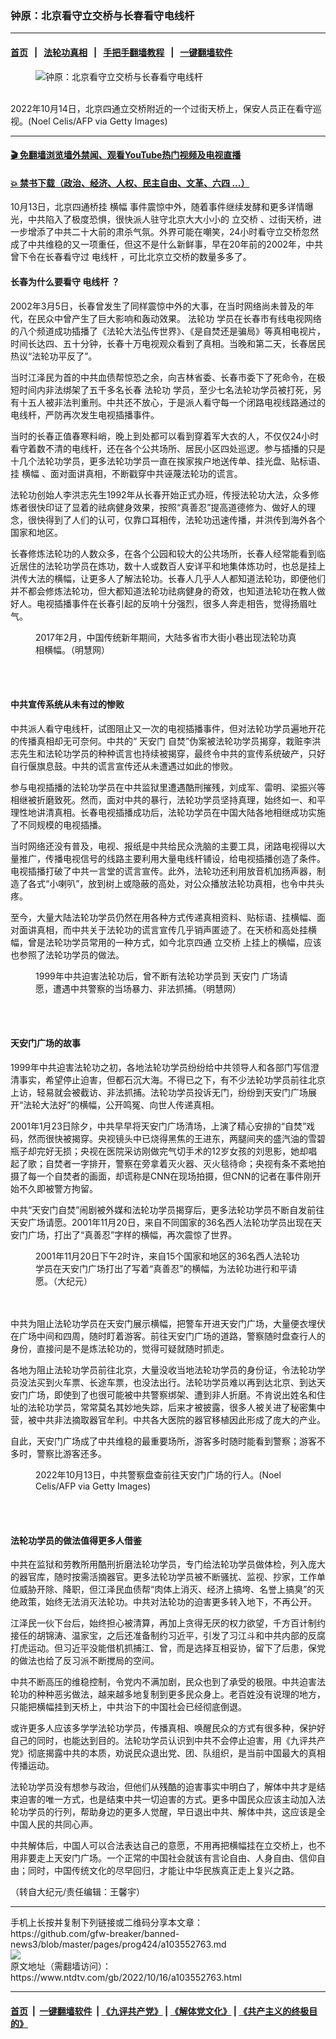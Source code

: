 ### 钟原：北京看守立交桥与长春看守电线杆
------------------------

#### [首页](https://github.com/gfw-breaker/banned-news3/blob/master/README.md) &nbsp;&nbsp;|&nbsp;&nbsp; [法轮功真相](https://github.com/begood0513/basic/blob/master/README.md)  &nbsp;&nbsp;|&nbsp;&nbsp; [手把手翻墙教程](https://github.com/gfw-breaker/guides/wiki)  &nbsp;&nbsp;|&nbsp;&nbsp; [一键翻墙软件](https://github.com/gfw-breaker/nogfw/blob/master/README.md)  



<div><div class="featured_image">
 <figure>
  <img alt="钟原：北京看守立交桥与长春看守电线杆" src="https://i.ntdtv.com/assets/uploads/2022/10/GettyImages-1243956105-2-800x450.jpg"/>
 </figure><br/>
 <span class="caption">
  2022年10月14日，北京四通立交桥附近的一个过街天桥上，保安人员正在看守巡视。(Noel Celis/AFP via Getty Images)
 </span>
</div>
</div><hr/>

#### [ 🎬  免翻墙浏览墙外禁闻、观看YouTube热门视频及电视直播](https://github.com/gfw-breaker/HelloWorld)

#### [ 💥  禁书下载（政治、经济、人权、民主自由、文革、六四 ...）](https://github.com/gfw-breaker/books/blob/master/README.md)

<div><div class="post_content" itemprop="articleBody">
 <p>
  10月13日，北京四通桥挂
  <ok href="https://www.ntdtv.com/gb/横幅.htm">
   横幅
  </ok>
  事件震惊中外，随着事件继续发酵和更多详情曝光，中共陷入了极度恐惧，很快派人驻守北京大大小小的
  <ok href="https://www.ntdtv.com/gb/立交桥.htm">
   立交桥
  </ok>
  、过街天桥，进一步增添了中共二十大前的肃杀气氛。外界可能在嘲笑，24小时看守立交桥忽然成了中共维稳的又一项重任，但这不是什么新鲜事，早在20年前的2002年，中共曾下令在长春看守过
  <ok href="https://www.ntdtv.com/gb/电线杆.htm">
   电线杆
  </ok>
  ，可比北京立交桥的数量多多了。
 </p>
 <div data-google-query-id="CKyziIK15PoCFYbjcwEduQ4PpA" id="inarticle_ad300">
  <h4 id="google_ads_iframe_/5965368/DJYwww_articles_news_below-header_0__container__">
   长春为什么要看守
   <ok href="https://www.ntdtv.com/gb/电线杆.htm">
    电线杆
   </ok>
   ？
  </h4>
 </div>
 <p>
  2002年3月5日，长春曾发生了同样震惊中外的大事，在当时网络尚未普及的年代，在民众中曾产生了巨大影响和轰动效果。
  <ok href="https://www.ntdtv.com/gb/法轮功.htm">
   法轮功
  </ok>
  学员在长春市有线电视网络的八个频道成功插播了《法轮大法弘传世界》、《是自焚还是骗局》等真相电视片，时间长达四、五十分钟，长春十万电视观众看到了真相。当晚和第二天，长春居民热议“法轮功平反了”。
 </p>
 <p>
  当时江泽民为首的中共血债帮惊恐之余，向吉林省委、长春市委下了死命令，在极短时间内非法绑架了五千多名长春
  <ok href="https://www.ntdtv.com/gb/法轮功.htm">
   法轮功
  </ok>
  学员，至少七名法轮功学员被打死，另有十五人被非法判重刑。中共还不放心，于是派人看守每一个闭路电视线路通过的电线杆，严防再次发生电视插播事件。
 </p>
 <p>
  当时的长春正值春寒料峭，晚上到处都可以看到穿着军大衣的人，不仅仅24小时看守着数不清的电线杆，还在各个公共场所、居民小区四处巡逻。参与插播的只是十几个法轮功学员，更多法轮功学员一直在挨家挨户地送传单、挂光盘、贴标语、挂
  <ok href="https://www.ntdtv.com/gb/横幅.htm">
   横幅
  </ok>
  、面对面讲真相，不断戳穿中共诬蔑法轮功的谎言。
 </p>
 <p>
  法轮功创始人李洪志先生1992年从长春开始正式办班，传授法轮功大法，众多修炼者很快印证了显着的祛病健身效果，按照“真善忍”提高道德修为、做好人的理念，很快得到了人们的认可，仅靠口耳相传，法轮功迅速传播，并洪传到海外各个国家和地区。
 </p>
 <p>
  长春修炼法轮功的人数众多，在各个公园和较大的公共场所，长春人经常能看到临近居住的法轮功学员在炼功，数十人或数百人安详平和地集体炼功时，也总是挂上洪传大法的横幅，让更多人了解法轮功。长春人几乎人人都知道法轮功，即便他们并不都会修炼法轮功，但大都知道法轮功祛病健身的奇效，也知道法轮功在教人做好人。电视插播事件在长春引起的反响十分强烈，很多人奔走相告，觉得扬眉吐气。
 </p>
 <figure aria-describedby="caption-attachment-13845916" class="wp-caption aligncenter" id="attachment_13845916">
  <ok href="https://i.epochtimes.com/assets/uploads/2022/10/id13845916-6-4-600x400.jpg" rel="noopener" target="_blank">
   <img alt="" class="size-large wp-image-13845916" src="https://i.epochtimes.com/assets/uploads/2022/10/id13845916-6-4-600x400-600x400.jpg"/>
  </ok>
  <br/><figcaption class="wp-caption-text" id="caption-attachment-13845916">
   2017年2月，中国传统新年期间，大陆多省市大街小巷出现法轮功真相横幅。（明慧网）
  </figcaption><br/>
 </figure><br/>
 <h4>
  中共宣传系统从未有过的惨败
 </h4>
 <p>
  中共派人看守电线杆，试图阻止又一次的电视插播事件，但对法轮功学员遍地开花的传播真相却无可奈何。中共的“
  <ok href="https://www.ntdtv.com/gb/天安门.htm">
   天安门
  </ok>
  自焚”伪案被法轮功学员揭穿，栽赃李洪志先生和法轮功学员的种种谎言也持续被揭穿，最终令中共的宣传系统破产，只好自行偃旗息鼓。中共的谎言宣传还从未遭遇过如此的惨败。
 </p>
 <p>
  参与电视插播的法轮功学员在中共监狱里遭遇酷刑摧残，刘成军、雷明、梁振兴等相继被折磨致死。然而，面对中共的暴行，法轮功学员坚持真理，始终如一、和平理性地讲清真相。长春电视插播成功后，法轮功学员在中国大陆各地相继成功实施了不同规模的电视插播。
 </p>
 <p>
  当时网络还没有普及，电视、报纸是中共给民众洗脑的主要工具，闭路电视得以大量推广，传播电视信号的线路主要利用大量电线杆铺设，给电视插播创造了条件。电视插播打破了中共一言堂的谎言宣传。此外，法轮功还利用放音机加扬声器，制造了各式“小喇叭”，放到树上或隐蔽的高处，对公众播放法轮功真相，也令中共头疼。
 </p>
 <p>
  至今，大量大陆法轮功学员仍然在用各种方式传递真相资料、贴标语、挂横幅、面对面讲真相，而中共关于法轮功的谎言宣传几乎销声匿迹了。在天桥和高处挂横幅，曾是法轮功学员常用的一种方式，如今北京四通
  <ok href="https://www.ntdtv.com/gb/立交桥.htm">
   立交桥
  </ok>
  上挂上的横幅，应该也参照了法轮功学员的做法。
 </p>
 <figure aria-describedby="caption-attachment-13845917" class="wp-caption aligncenter" id="attachment_13845917">
  <ok href="https://i.epochtimes.com/assets/uploads/2022/10/id13845917-FHDXH4wVcAEwYKu.jpg" rel="noopener" target="_blank">
   <img alt="" class="size-large wp-image-13845917" src="https://i.epochtimes.com/assets/uploads/2022/10/id13845917-FHDXH4wVcAEwYKu-600x426.jpg"/>
  </ok>
  <br/><figcaption class="wp-caption-text" id="caption-attachment-13845917">
   1999年中共迫害法轮功后，曾不断有法轮功学员到
   <ok href="https://www.ntdtv.com/gb/天安门.htm">
    天安门
   </ok>
   广场请愿，遭遇中共警察的当场暴力、非法抓捕。（明慧网）
  </figcaption><br/>
 </figure><br/>
 <h4>
  天安门广场的故事
 </h4>
 <p>
  1999年中共迫害法轮功之初，各地法轮功学员纷纷给中共领导人和各部门写信澄清事实，希望停止迫害，但都石沉大海。不得已之下，有不少法轮功学员前往北京上访，轻易就会被截访、非法抓捕。法轮功学员投诉无门，纷纷到天安门广场展开“法轮大法好”的横幅，公开鸣冤、向世人传递真相。
 </p>
 <p>
  2001年1月23日除夕，中共早早将天安门广场清场，上演了精心安排的“自焚”戏码，然而很快被揭穿。央视镜头中已烧得黑焦的王进东，两腿间夹的盛汽油的雪碧瓶子却完好无损；央视在医院采访刚做完气切手术的12岁女孩的刘思影，她却唱起了歌；自焚者一字排开，警察在旁拿着灭火器、灭火毯待命；央视有条不紊地拍摄了每一个自焚者的画面，却谎称是CNN在现场拍摄，但CNN的记者在事件刚开始不久即被警方拘留。
 </p>
 <p>
  中共“天安门自焚”闹剧被外媒和法轮功学员揭穿后，更多法轮功学员不断自发前往天安广场请愿。2001年11月20日，来自不同国家的36名西人法轮功学员出现在天安门广场，打出了“真善忍”字样的横幅，再次震惊了世界。
 </p>
 <figure aria-describedby="caption-attachment-13845918" class="wp-caption aligncenter" id="attachment_13845918">
  <ok href="https://i.epochtimes.com/assets/uploads/2022/10/id13845918-141121222155985.jpg" rel="noopener" target="_blank">
   <img alt="" class="size-large wp-image-13845918" src="https://i.epochtimes.com/assets/uploads/2022/10/id13845918-141121222155985-600x390.jpg"/>
  </ok>
  <br/><figcaption class="wp-caption-text" id="caption-attachment-13845918">
   2001年11月20日下午2时许，来自15个国家和地区的36名西人法轮功学员在天安门广场打出了写着“真善忍”的横幅，为法轮功进行和平请愿。（大纪元）
  </figcaption><br/>
 </figure><br/>
 <div class="dable_placeholder">
  <div data-widget_id="37Jv1b7N">
  </div>
  <div data-widget_id="37Jv1b7N" id="dablewidget_37Jv1b7N">
   中共为阻止法轮功学员在天安门展示横幅，把警车开进天安门广场，大量便衣埋伏在广场中间和四周，随时盯着游客。前往天安门广场的道路，警察随时盘查行人的身份，直接问是不是炼法轮功的，觉得可疑就随时抓走。
  </div>
 </div>
 <p>
  各地为阻止法轮功学员前往北京，大量没收当地法轮功学员的身份证，令法轮功学员没法买到火车票、长途车票，也没法出行。法轮功学员难以再到达北京、到达天安门广场，即使到了也很可能被中共警察绑架、遭到非人折磨。不肯说出姓名和住址的法轮功学员，常常莫名其妙地失踪，后来才被披露，很多人被关进了秘密集中营，被中共非法摘取器官牟利。中共各大医院的器官移植因此形成了庞大的产业。
 </p>
 <p>
  自此，天安门广场成了中共维稳的最重要场所，游客多时随时能看到警察；游客不多时，警察比游客还多。
 </p>
 <figure aria-describedby="caption-attachment-13845920" class="wp-caption aligncenter" id="attachment_13845920">
  <ok href="https://i.epochtimes.com/assets/uploads/2022/10/id13845920-GettyImages-1243929384.jpg" rel="noopener" target="_blank">
   <img alt="" class="size-large wp-image-13845920" src="https://i.epochtimes.com/assets/uploads/2022/10/id13845920-GettyImages-1243929384-600x400.jpg"/>
  </ok>
  <br/><figcaption class="wp-caption-text" id="caption-attachment-13845920">
   2022年10月13日，中共警察盘查前往天安门广场的行人。(Noel Celis/AFP via Getty Images)
  </figcaption><br/>
 </figure><br/>
 <h4>
  法轮功学员的做法值得更多人借鉴
 </h4>
 <p>
  中共在监狱和劳教所用酷刑折磨法轮功学员，专门给法轮功学员做体检，列入庞大的器官库，随时按需活摘器官。更多法轮功学员被不断骚扰、监视、抄家，工作单位威胁开除、降职，但江泽民血债帮“肉体上消灭、经济上搞垮、名誉上搞臭”的灭绝政策，始终无法消灭法轮功。中共对法轮功的迫害更多转入地下，不再公开。
 </p>
 <p>
  江泽民一伙下台后，始终担心被清算，再加上贪得无厌的权力欲望，千方百计制约接任的胡锦涛、温家宝，之后还准备制约习近平，引发了习江斗和中共内部的反腐打虎运动。但习近平没能借机抓捕江、曾，而是选择互相妥协，留下了后患，保党的做法也给了反习派不断搅局的空间。
 </p>
 <p>
  中共不断高压的维稳控制，令党内不满加剧，民众也到了承受的极限。中共迫害法轮功的种种恶劣做法，越来越多地复制到更多民众身上。老百姓没有说理的地方，只能把横幅挂到天桥上，中共治下的中国社会已经彻底倒退。
 </p>
 <p>
  或许更多人应该多学学法轮功学员，传播真相、唤醒民众的方式有很多种，保护好自己的同时，也能达到目的。法轮功学员认识到中共不会停止迫害，用《九评共产党》彻底揭露中共的本质，劝说民众退出党、团、队组织，是当前中国最大的真相传播运动。
 </p>
 <p>
  法轮功学员没有想参与政治，但他们从残酷的迫害事实中明白了，解体中共才是结束迫害的唯一方式，也是结束中共一切迫害的方式。更多中国民众应该主动加入法轮功学员的行列，帮助身边的更多人觉醒，早日退出中共、解体中共，这应该是全中国人民的共同心声。
 </p>
 <p>
  中共解体后，中国人可以合法表达自己的意愿，不用再把横幅挂在立交桥上，也不用非要走上天安门广场。一个正常的中国社会就该有言论自由、人身自由、信仰自由；同时，中国传统文化的尽早回归，才能让中华民族真正走上复兴之路。
 </p>
 <p>
  （转自大纪元/责任编辑：王馨宇）
 </p>
 <div class="single_ad">
 </div>
</div>
</div>
<hr/>
手机上长按并复制下列链接或二维码分享本文章：<br/>
https://github.com/gfw-breaker/banned-news3/blob/master/pages/prog424/a103552763.md <br/>
<a href='https://github.com/gfw-breaker/banned-news3/blob/master/pages/prog424/a103552763.md'><img src='https://github.com/gfw-breaker/banned-news3/blob/master/pages/prog424/a103552763.md.png'/></a> <br/>
原文地址（需翻墙访问）：https://www.ntdtv.com/gb/2022/10/16/a103552763.html


------------------------
#### [首页](https://github.com/gfw-breaker/banned-news3/blob/master/README.md) &nbsp;|&nbsp; [一键翻墙软件](https://github.com/gfw-breaker/nogfw/blob/master/README.md) &nbsp;| [《九评共产党》](https://github.com/gfw-breaker/9ping.md/blob/master/README.md#九评之一评共产党是什么) | [《解体党文化》](https://github.com/gfw-breaker/jtdwh.md/blob/master/README.md) | [《共产主义的终极目的》](https://github.com/gfw-breaker/gczydzjmd.md/blob/master/README.md)


<img src='http://gfw-breaker.win/banned-news3/pages/prog424/a103552763.md' width='0px' height='0px'/>